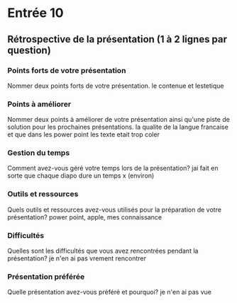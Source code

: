 # Entrée 10
## Rétrospective de la présentation (1 à 2 lignes par question)

### Points forts de votre présentation 
Nommer deux points forts de votre présentation.
le contenue et lestetique
### Points à améliorer
Nommer deux points à améliorer de votre présentation ainsi qu'une piste de solution pour les prochaines présentations. 
la qualite de la langue francaise et que dans les power point les texte etait trop coler
### Gestion du temps
Comment avez-vous géré votre temps lors de la présentation?
jai fait en sorte que chaque diapo dure un temps x (environ)
### Outils et ressources
Quels outils et ressources avez-vous utilisés pour la préparation de votre présentation?
power point, apple, mes connaissance
### Difficultés
Quelles sont les difficultés que vous avez rencontrées pendant la présentation?
je n'en ai pas vrement rencontrer
### Présentation préférée
Quelle présentation avez-vous préféré et pourquoi?
je n'en ai pas vue
